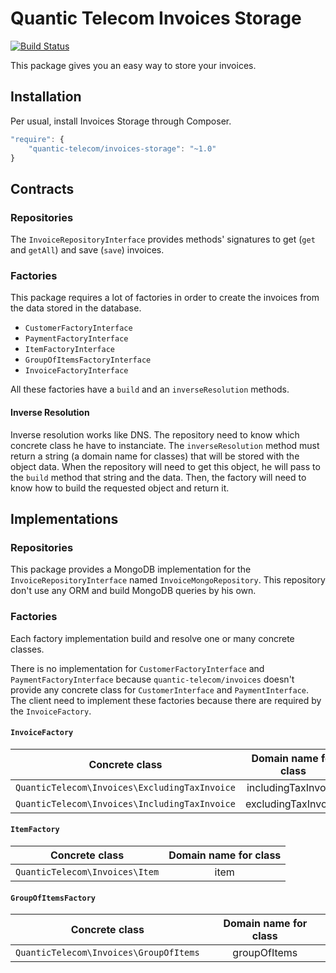 # Quantic Telecom Invoices Storage

[![Build Status](https://travis-ci.org/QuanticTelecom/invoices-storage.svg?branch=develop)](https://travis-ci.org/QuanticTelecom/invoices-storage)

This package gives you an easy way to store your invoices.

## Installation

Per usual, install Invoices Storage through Composer.

```js
"require": {
    "quantic-telecom/invoices-storage": "~1.0"
}
```

## Contracts

### Repositories

The `InvoiceRepositoryInterface` provides methods' signatures to get (`get` and `getAll`) and save (`save`) invoices.

### Factories

This package requires a lot of factories in order to create the invoices from the data stored in the database.
- `CustomerFactoryInterface`
- `PaymentFactoryInterface`
- `ItemFactoryInterface`
- `GroupOfItemsFactoryInterface`
- `InvoiceFactoryInterface`

All these factories have a `build` and an `inverseResolution` methods.

#### Inverse Resolution

Inverse resolution works like DNS. The repository need to know which concrete class he have to instanciate. The `inverseResolution` method must return a string (a domain name for classes) that will be stored with the object data. When the repository will need to get this object, he will pass to the `build` method that string and the data. Then, the factory will need to know how to build the requested object and return it.  

## Implementations

### Repositories

This package provides a MongoDB implementation for the `InvoiceRepositoryInterface` named `InvoiceMongoRepository`. This repository don't use any ORM and build MongoDB queries by his own.

### Factories

Each factory implementation build and resolve one or many concrete classes.

There is no implementation for `CustomerFactoryInterface` and `PaymentFactoryInterface` because `quantic-telecom/invoices` doesn't provide any concrete class for `CustomerInterface` and `PaymentInterface`. The client need to implement these factories because there are required by the `InvoiceFactory`.

#### `InvoiceFactory`

| Concrete class                                | Domain name for class |
|:---------------------------------------------:|:---------------------:|
| `QuanticTelecom\Invoices\ExcludingTaxInvoice` |  includingTaxInvoice  |
| `QuanticTelecom\Invoices\IncludingTaxInvoice` |  excludingTaxInvoice  |

#### `ItemFactory`

| Concrete class                 | Domain name for class |
|:------------------------------:|:---------------------:|
| `QuanticTelecom\Invoices\Item` | item                  |

#### `GroupOfItemsFactory`

| Concrete class                         | Domain name for class |
|:--------------------------------------:|:---------------------:|
| `QuanticTelecom\Invoices\GroupOfItems` | groupOfItems          |
